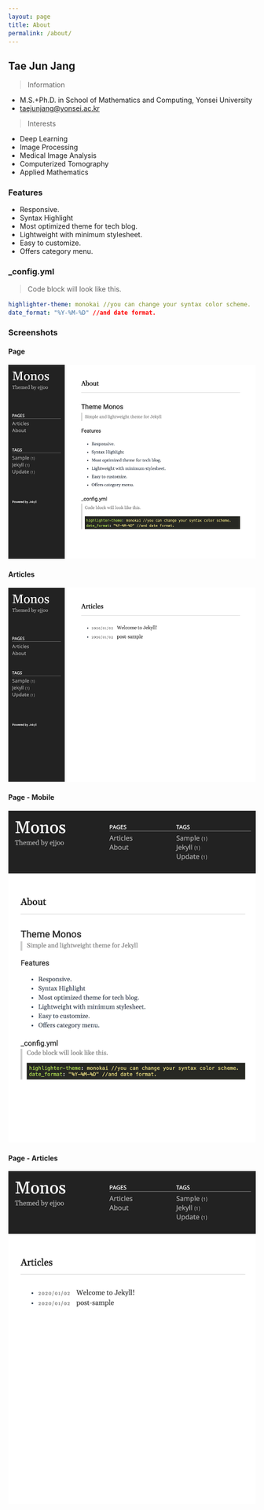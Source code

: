 ```yaml
---
layout: page
title: About
permalink: /about/
---
```


## Tae Jun Jang
> Information
- M.S.+Ph.D. in School of Mathematics and Computing, Yonsei University
- taejunjang@yonsei.ac.kr

> Interests
- Deep Learning
- Image Processing
- Medical Image Analysis
- Computerized Tomography
- Applied Mathematics



### Features
- Responsive.
- Syntax Highlight
- Most optimized theme for tech blog.
- Lightweight with minimum stylesheet.
- Easy to customize.
- Offers category menu.

### _config.yml
> Code block will look like this.
```yml
highlighter-theme: monokai //you can change your syntax color scheme.
date_format: "%Y-%M-%D" //and date format.
```

### Screenshots
#### Page
![alt text](/public/img/screenshot-1.png)
#### Articles
![alt text](/public/img/screenshot-2.png)
#### Page - Mobile
![alt text](/public/img/screenshot-m1.png)
#### Page - Articles
![alt text](/public/img/screenshot-m2.png)
